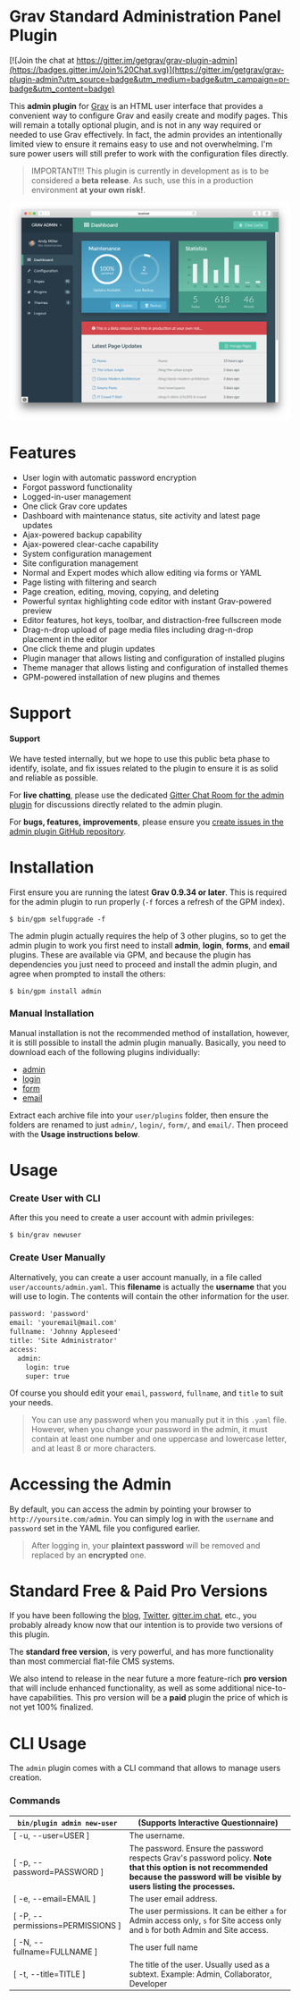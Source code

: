 # Grav Standard Administration Panel Plugin

[![Join the chat at https://gitter.im/getgrav/grav-plugin-admin](https://badges.gitter.im/Join%20Chat.svg)](https://gitter.im/getgrav/grav-plugin-admin?utm_source=badge&utm_medium=badge&utm_campaign=pr-badge&utm_content=badge)

This **admin plugin** for [Grav](http://github.com/getgrav/grav) is an HTML user interface that provides a convenient way to configure Grav and easily create and modify pages.  This will remain a totally optional plugin, and is not in any way required or needed to use Grav effectively.  In fact, the admin provides an intentionally limited view to ensure it remains easy to use and not overwhelming.  I'm sure power users will still prefer to work with the configuration files directly.

> IMPORTANT!!! This plugin is currently in development as is to be considered a **beta release**.  As such, use this in a production environment **at your own risk!**.

![](assets/admin-dashboard.png)

# Features

* User login with automatic password encryption
* Forgot password functionality
* Logged-in-user management
* One click Grav core updates
* Dashboard with maintenance status, site activity and latest page updates
* Ajax-powered backup capability
* Ajax-powered clear-cache capability
* System configuration management
* Site configuration management
* Normal and Expert modes which allow editing via forms or YAML
* Page listing with filtering and search
* Page creation, editing, moving, copying, and deleting
* Powerful syntax highlighting code editor with instant Grav-powered preview
* Editor features, hot keys, toolbar, and distraction-free fullscreen mode
* Drag-n-drop upload of page media files including drag-n-drop placement in the editor
* One click theme and plugin updates
* Plugin manager that allows listing and configuration of installed plugins
* Theme manager that allows listing and configuration of installed themes
* GPM-powered installation of new plugins and themes

# Support

#### Support

We have tested internally, but we hope to use this public beta phase to identify, isolate, and fix issues related to the plugin to ensure it is as solid and reliable as possible.

For **live chatting**, please use the dedicated [Gitter Chat Room for the admin plugin](https://gitter.im/getgrav/grav-plugin-admin) for discussions directly related to the admin plugin.

For **bugs, features, improvements**, please ensure you [create issues in the admin plugin GitHub repository](https://github.com/getgrav/grav-plugin-admin).

# Installation

First ensure you are running the latest **Grav 0.9.34 or later**.  This is required for the admin plugin to run properly (`-f` forces a refresh of the GPM index).

```
$ bin/gpm selfupgrade -f
```

The admin plugin actually requires the help of 3 other plugins, so to get the admin plugin to work you first need to install **admin**, **login**, **forms**, and **email** plugins.  These are available via GPM, and because the plugin has dependencies you just need to proceed and install the admin plugin, and agree when prompted to install the others:

```
$ bin/gpm install admin
```

### Manual Installation

Manual installation is not the recommended method of installation, however, it is still possible to install the admin plugin manually. Basically, you need to download each of the following plugins individually:

* [admin](https://github.com/getgrav/grav-plugin-admin/archive/develop.zip)
* [login](https://github.com/getgrav/grav-plugin-login/archive/develop.zip)
* [form](https://github.com/getgrav/grav-plugin-form/archive/develop.zip)
* [email](https://github.com/getgrav/grav-plugin-email/archive/develop.zip)

Extract each archive file into your `user/plugins` folder, then ensure the folders are renamed to just `admin/`, `login/`, `form/`, and `email/`.  Then proceed with the **Usage instructions below**.

# Usage

### Create User with CLI

After this you need to create a user account with admin privileges:

```
$ bin/grav newuser
```

### Create User Manually

Alternatively, you can create a user account manually, in a file called `user/accounts/admin.yaml`. This **filename** is actually the **username** that you will use to login. The contents will contain the other information for the user.

```
password: 'password'
email: 'youremail@mail.com'
fullname: 'Johnny Appleseed'
title: 'Site Administrator'
access:
  admin:
    login: true
    super: true
```

Of course you should edit your `email`, `password`, `fullname`, and `title` to suit your needs.

> You can use any password when you manually put it in this `.yaml` file.  However, when you change your password in the admin, it must contain at least one number and one uppercase and lowercase letter, and at least 8 or more characters.

# Accessing the Admin

By default, you can access the admin by pointing your browser to `http://yoursite.com/admin`. You can simply log in with the `username` and `password` set in the YAML file you configured earlier.

> After logging in, your **plaintext password** will be removed and replaced by an **encrypted** one.

# Standard Free & Paid Pro Versions

If you have been following the [blog](http://getgrav.org/blog), [Twitter](https://twitter.com/getgrav), [gitter.im chat](https://gitter.im/getgrav/grav), etc., you probably already know now that our intention is to provide two versions of this plugin.

The **standard free version**, is very powerful, and has more functionality than most commercial flat-file CMS systems.

We also intend to release in the near future a more feature-rich **pro version** that will include enhanced functionality, as well as some additional nice-to-have capabilities. This pro version will be a **paid** plugin the price of which is not yet 100% finalized.

# CLI Usage
The `admin` plugin comes with a CLI command that allows to manage users creation.

### Commands

| `bin/plugin admin new-user`       | (Supports Interactive Questionnaire)                            |
|-----------------------------------|-----------------------------------------------------------------|
| [ -u, --user=USER ]               | The username.                                                   |
| [ -p, --password=PASSWORD ]       | The password. Ensure the password respects Grav's password policy. **Note that this option is not recommended because the password will be visible by users listing the processes.** |
| [ -e, --email=EMAIL ]             | The user email address.                                         |
| [ -P, --permissions=PERMISSIONS ] | The user permissions. It can be either `a` for Admin access only, `s` for Site access only and `b` for both Admin and Site access. |
| [ -N, --fullname=FULLNAME ]       | The user full name                                              |
| [ -t, --title=TITLE ]             | The title of the user. Usually used as a subtext. Example: Admin, Collaborator, Developer |